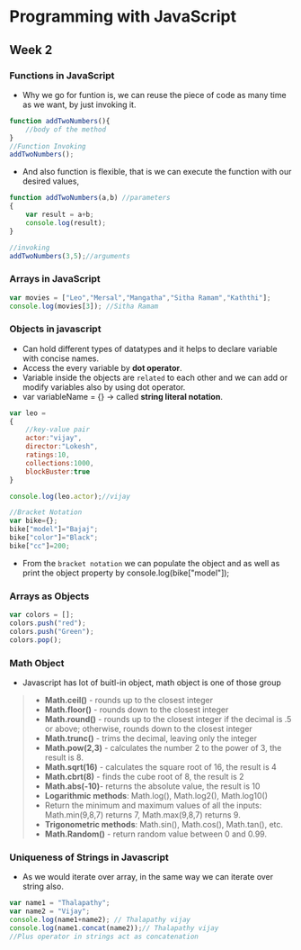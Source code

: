 # Programming with JavaScript
## Week 2
### Functions in JavaScript
* Why we go for funtion is, we can reuse the piece of code as many time as we want, by just invoking it.
```javascript
function addTwoNumbers(){
    //body of the method
}
//Function Invoking
addTwoNumbers();
```
* And also function is flexible, that is we can execute the function with our desired values,
```javascript
function addTwoNumbers(a,b) //parameters
{
    var result = a+b;
    console.log(result);
}

//invoking
addTwoNumbers(3,5);//arguments
```
### Arrays in JavaScript
```javascript
var movies = ["Leo","Mersal","Mangatha","Sitha Ramam","Kaththi"];
console.log(movies[3]); //Sitha Ramam
```
### Objects in javascript
* Can hold different types of datatypes and it helps to declare variable with concise names.
* Access the every variable by **dot operator**.
* Variable inside the objects are `related` to each other and we can add or modify variables also by using dot operator.
* var variableName = {} -> called **string literal notation**.
```javascript
var leo = 
{
    //key-value pair
    actor:"vijay",
    director:"Lokesh",
    ratings:10,
    collections:1000,
    blockBuster:true
}

console.log(leo.actor);//vijay
```
```javascript
//Bracket Notation
var bike={};
bike["model"]="Bajaj";
bike["color"]="Black";
bike["cc"]=200;
```
* From the `bracket notation` we can populate the object and as well as print the object property by console.log(bike["model"]);

### Arrays as Objects
```javascript
var colors = [];
colors.push("red");
colors.push("Green");
colors.pop();
```
### Math Object
* Javascript has lot of buitl-in object, math object is one of those group
 > - **Math.ceil()** - rounds up to the closest integer 
 > - **Math.floor()** - rounds down to the closest integer 
 > - **Math.round()** - rounds up to the closest integer if the decimal is .5 or above; otherwise, rounds down to the closest integer 
 > - **Math.trunc()** - trims the decimal, leaving only the integer
> - **Math.pow(2,3)** - calculates the number 2 to the power of 3, the result is 8.
> - **Math.sqrt(16)** - calculates the square root of 16, the result is 4 
> - **Math.cbrt(8)** - finds the cube root of 8, the result is 2 
> - **Math.abs(-10)**- returns the absolute value, the result is 10 
> - **Logarithmic methods**: Math.log(), Math.log2(), Math.log10() 
> - Return the minimum and maximum values of all the inputs: Math.min(9,8,7) returns 7, Math.max(9,8,7) returns 9.
> - **Trigonometric methods**: Math.sin(), Math.cos(), Math.tan(), etc.
> - **Math.Random()** - return random value between 0 and 0.99.
### Uniqueness of Strings in Javascript
* As we would iterate over array, in the same way we can iterate over string also.
```javascript
var name1 = "Thalapathy";
var name2 = "Vijay";
console.log(name1+name2); // Thalapathy vijay
console.log(name1.concat(name2));// Thalapathy vijay
//Plus operator in strings act as concatenation
```
